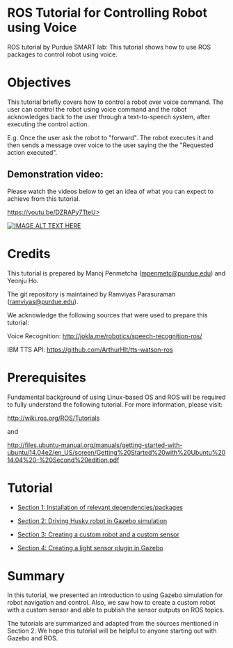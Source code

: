 # ROS Tutorial for Controlling Robot using Voice
ROS tutorial by Purdue SMART lab: This tutorial shows how to use ROS packages to control robot using voice.

# Objectives
This tutorial briefly covers how to control a robot over voice command. The user can control the robot using voice command and the robot acknowledges back to the user through a text-to-speech system, after executing the control action.

E.g. Once the user ask the robot to "forward". The robot executes it and then sends a message over voice to the user saying the the "Requested action executed".

## Demonstration video:
Please watch the videos below to get an idea of what you can expect to achieve from this tutorial.

https://youtu.be/DZRAPy7TteU>

[![IMAGE ALT TEXT HERE](https://img.youtube.com/vi/DZRAPy7TteU/0.jpg)](https://youtu.be/DZRAPy7TteU)


# Credits
This tutorial is prepared by Manoj Penmetcha (mpenmetc@purdue.edu) and Yeonju Ho.

The git repository is maintained by Ramviyas Parasuraman (ramviyas@purdue.edu).

We acknowledge the following sources that were used to prepare this tutorial:

Voice Recognition: http://jokla.me/robotics/speech-recognition-ros/

IBM TTS API: https://github.com/ArthurHlt/tts-watson-ros

# Prerequisites

Fundamental background of using Linux-based OS and ROS will be required to fully understand the following tutorial. For more information, please visit:

http://wiki.ros.org/ROS/Tutorials

and

http://files.ubuntu-manual.org/manuals/getting-started-with-ubuntu/14.04e2/en_US/screen/Getting%20Started%20with%20Ubuntu%2014.04%20-%20Second%20edition.pdf

# Tutorial

* [Section 1: Installation of relevant dependencies/packages](https://github.com/SMARTlab-Purdue/ros-tutorial-gazebo-simulation/wiki/Sec.-1:-Installation-of-dependencies)

* [Section 2: Driving Husky robot in Gazebo simulation](https://github.com/SMARTlab-Purdue/ros-tutorial-gazebo-simulation/wiki/Sec.-2:-Driving-the-Husky-robot-in-Gazebo)

* [Section 3: Creating a custom robot and a custom sensor](https://github.com/SMARTlab-Purdue/ros-tutorial-gazebo-simulation/wiki/Sec.-3:-Creating-a-custom-robot-and-sensor-model)

* [Section 4: Creating a light sensor plugin in Gazebo](https://github.com/SMARTlab-Purdue/ros-tutorial-gazebo-simulation/wiki/Sec.-4:-Creating-a-light-sensor-plugin)

# Summary
In this tutorial, we presented an introduction to using Gazebo simulation for robot navigation and control. Also, we saw how to create a custom robot with a custom sensor and able to publish the sensor outputs on ROS topics. 

The tutorials are summarized and adapted from the sources mentioned in Section 2. We hope this tutorial will be helpful to anyone starting out with Gazebo and ROS.


